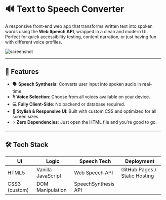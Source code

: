 # 🔊 Text to Speech Converter

A responsive front-end web app that transforms written text into spoken words using the **Web Speech API**, wrapped in a clean and modern UI. Perfect for quick accessibility testing, content narration, or just having fun with different voice profiles.

![screenshot](https://th.bing.com/th/id/OIP.XEKtT6rTNbrTEIloVXjnlAAAAA?rs=1&pid=ImgDetMain)

---

## 🚀 Features

- 🗣️ **Speech Synthesis**: Converts user input into spoken audio in real-time.
- 🎙️ **Voice Selection**: Choose from all voices available on your device.
- 💻 **Fully Client-Side**: No backend or database required.
- 🌈 **Stylish & Responsive UI**: Built with custom CSS and optimized for all screen sizes.
- ⚡ **Zero Dependencies**: Just open the HTML file and you're good to go.

---

## 🛠️ Tech Stack

| UI            | Logic              | Speech Tech        | Deployment       |
|---------------|--------------------|--------------------|------------------|
| HTML5         | Vanilla JavaScript | Web Speech API     | GitHub Pages / Static Hosting |
| CSS3 (custom) | DOM Manipulation   | SpeechSynthesis API|                 |
